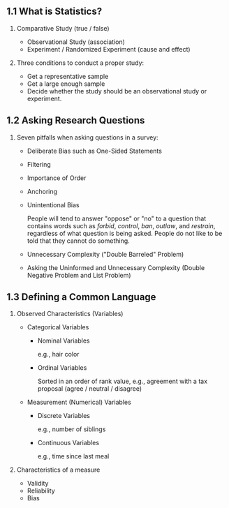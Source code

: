 ## 1.1 What is Statistics?

1.  Comparative Study (true / false)

    - Observational Study (association)
    - Experiment / Randomized Experiment (cause and effect)

2.  Three conditions to conduct a proper study:

    - Get a representative sample
    - Get a large enough sample
    - Decide whether the study should be an observational study or experiment.

## 1.2 Asking Research Questions

1.  Seven pitfalls when asking questions in a survey:
    - Deliberate Bias such as One-Sided Statements
    - Filtering
    - Importance of Order
    - Anchoring
    - Unintentional Bias

       People will tend to answer "oppose" or "no" to a question that contains words such as *forbid*, *control*, *ban*, *outlaw*, and *restrain*, regardless of what question is being asked. People do not like to be told that they cannot do something.

    - Unnecessary Complexity ("Double Barreled" Problem)
    - Asking the Uninformed and Unnecessary Complexity (Double Negative Problem and List Problem)

## 1.3 Defining a Common Language

1.  Observed Characteristics (Variables)
    - Categorical Variables
      - Nominal Variables

        e.g., hair color

      - Ordinal Variables

        Sorted in an order of rank value, e.g., agreement with a tax proposal (agree / neutral / disagree)

    - Measurement (Numerical) Variables
      - Discrete Variables

        e.g., number of siblings

      - Continuous Variables

        e.g., time since last meal

2.  Characteristics of a measure
    - Validity
    - Reliability
    - Bias
